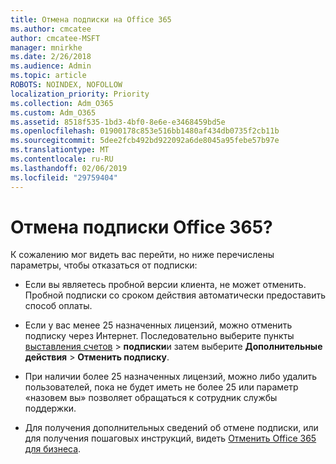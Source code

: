 ```yaml
---
title: Отмена подписки на Office 365
ms.author: cmcatee
author: cmcatee-MSFT
manager: mnirkhe
ms.date: 2/26/2018
ms.audience: Admin
ms.topic: article
ROBOTS: NOINDEX, NOFOLLOW
localization_priority: Priority
ms.collection: Adm_O365
ms.custom: Adm_O365
ms.assetid: 8518f535-1bd3-4bf0-8e6e-e3468459bd5e
ms.openlocfilehash: 01900178c853e516bb1480af434db0735f2cb11b
ms.sourcegitcommit: 5dee2fcb492bd922092a6de8045a95febe57b97e
ms.translationtype: MT
ms.contentlocale: ru-RU
ms.lasthandoff: 02/06/2019
ms.locfileid: "29759404"
---
```

# <a name="cancelling-your-office-365-subscription"></a>Отмена подписки Office 365?

К сожалению мог видеть вас перейти, но ниже перечислены параметры, чтобы отказаться от подписки:
  
- Если вы являетесь пробной версии клиента, не может отменить. Пробной подписки со сроком действия автоматически предоставить способ оплаты.
    
- Если у вас менее 25 назначенных лицензий, можно отменить подписку через Интернет. Последовательно выберите пункты [выставления счетов](https://admin.microsoft.com/adminportal/home#/subscriptions) \> **подписки**и затем выберите **Дополнительные действия** \> **Отменить подписку**.
    
- При наличии более 25 назначенных лицензий, можно либо удалить пользователей, пока не будет иметь не более 25 или параметр «назовем вы» позволяет обращаться к сотрудник службы поддержки.
    
- Для получения дополнительных сведений об отмене подписки, или для получения пошаговых инструкций, видеть [Отменить Office 365 для бизнеса](https://support.office.com/article/Cancel-Office-365-for-business-b1bc0bef-4608-4601-813a-cdd9f746709a?wt.mc_id=o365_portal_mmaven&amp;ui=en-US&amp;rs=en-US&amp;ad=US.aspx).
    


